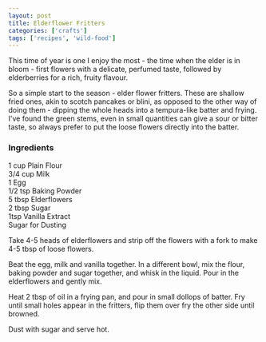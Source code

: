 ```yaml
---
layout: post
title: Elderflower Fritters
categories: ['crafts']
tags: ['recipes', 'wild-food']
---
```


This time of year is one I enjoy the most - the time when the elder is in bloom - first flowers with a delicate, perfumed taste, followed by elderberries for a rich, fruity flavour.  
  
So a simple start to the season - elder flower fritters. These are shallow fried ones, akin to scotch pancakes or blini, as opposed to the other way of doing them - dipping the whole heads into a tempura-like batter and frying. I've found the green stems, even in small quantities can give a sour or bitter taste, so always prefer to put the loose flowers directly into the batter.  
  


### Ingredients

  
1 cup Plain Flour  
3/4 cup Milk  
1 Egg  
1/2 tsp Baking Powder  
5 tbsp Elderflowers  
2 tbsp Sugar  
1tsp Vanilla Extract  
Sugar for Dusting  
  
Take 4-5 heads of elderflowers and strip off the flowers with a fork to make 4-5 tbsp of loose flowers.  
  
Beat the egg, milk and vanilla together. In a different bowl, mix the flour, baking powder and sugar together, and whisk in the liquid. Pour in the elderflowers and gently mix.  
  
Heat 2 tbsp of oil in a frying pan, and pour in small dollops of batter. Fry until small holes appear in the fritters, flip them over fry the other side until browned.  
  
Dust with sugar and serve hot.  

